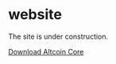 # website

The site is under construction.

<a href="https://github.com/altcoin_project/altcoin/releases">Download Altcoin Core</a>
